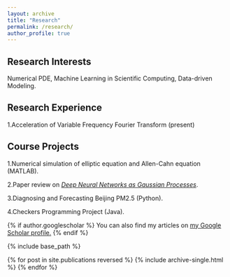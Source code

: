 ```yaml
---
layout: archive
title: "Research"
permalink: /research/
author_profile: true
---
```

## Research Interests
Numerical PDE, Machine Learning in Scientific Computing, Data-driven Modeling. 

## Research Experience
1.Acceleration of Variable Frequency Fourier Transform (present)

## Course Projects
1.Numerical simulation of elliptic equation and Allen-Cahn equation (MATLAB).

2.Paper review on *[Deep Neural Networks as Gaussian Processes](https://arxiv.org/abs/1711.00165)*.

3.Diagnosing and Forecasting Beijing PM2.5 (Python). 

4.Checkers Programming Project (Java). 



{% if author.googlescholar %}
  You can also find my articles on <u><a href="{{author.googlescholar}}">my Google Scholar profile</a>.</u>
{% endif %}

{% include base_path %}

{% for post in site.publications reversed %}
  {% include archive-single.html %}
{% endfor %}
